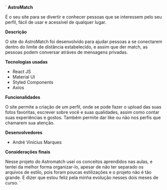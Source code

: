 `
**AstroMatch**

É o seu site para se divertir e conhecer pessoas que se interessem pelo seu perfil, fácil de usar e acessível de qualquer lugar.

**Descrição**

O site do AstroMatch foi desenvolvido para ajudar pessoas a se conectarem dentro do limite de distância estabelecido, e assim que der match, as pessoas podem conversar atráves de mensagens privadas.

**Tecnologias usadas**

 - React JS
 - Material UI
 - Styled Components
 - Axios
 
 **Funcionalidades**

O site permite a criação de um perfil, onde se pode fazer o upload das suas fotos favoritas, escrever sobre você e suas qualidades, assim como contar suas experiências e gostos. Também permite dar like ou não nos perfis que chamarem sua atenção.

**Desenvolvedores**

 - André Vinicius Marques

**Considerações finais**

Nesse projeto do Astromatch usei os conceitos aprendidos nas aulas, e tentei da melhor forma organizar-lo, apesar de não ter separado os arquivos de estilo, pois foram poucas estilizações e o projeto não é tão grande. E dizer que estou feliz pela minha evolução nesses dois meses de curso.
`